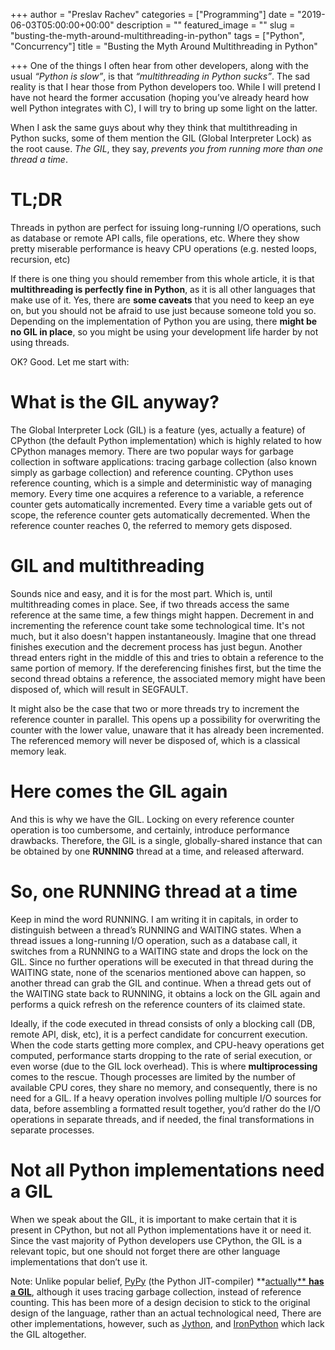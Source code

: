 +++
author = "Preslav Rachev"
categories = ["Programming"]
date = "2019-06-03T05:00:00+00:00"
description = ""
featured_image = ""
slug = "busting-the-myth-around-multithreading-in-python"
tags = ["Python", "Concurrency"]
title = "Busting the Myth Around Multithreading in Python"

+++
One of the things I often hear from other developers, along with the usual _“Python is slow”_, is that _“multithreading in Python sucks”_. The sad reality is that I hear those from Python developers too. While I will pretend I have not heard the former accusation (hoping you’ve already heard how well Python integrates with C), I will try to bring up some light on the latter.

When I ask the same guys about why they think that multithreading in Python sucks, some of them mention the GIL (Global Interpreter Lock) as the root cause. _The GIL_, they say, _prevents you from running more than one thread a time_.

# TL;DR

Threads in python are perfect for issuing long-running I/O operations, such as database or remote API calls, file operations, etc. Where they show pretty miserable performance is heavy CPU operations (e.g. nested loops, recursion, etc)

If there is one thing you should remember from this whole article, it is that **multithreading is perfectly fine in Python**, as it is all other languages that make use of it. Yes, there are **some caveats** that you need to keep an eye on, but you should not be afraid to use just because someone told you so. Depending on the implementation of Python you are using, there **might be no GIL in place**, so you might be using your development life harder by not using threads.

OK? Good. Let me start with:

# What is the GIL anyway?

The Global Interpreter Lock (GIL) is a feature (yes, actually a feature) of CPython (the default Python implementation) which is highly related to how CPython manages memory. There are two popular ways for garbage collection in software applications: tracing garbage collection (also known simply as garbage collection) and reference counting. CPython uses reference counting, which is a simple and deterministic way of managing memory. Every time one acquires a reference to a variable, a reference counter gets automatically incremented. Every time a variable gets out of scope, the reference counter gets automatically decremented. When the reference counter reaches 0, the referred to memory gets disposed.

# GIL and multithreading

Sounds nice and easy, and it is for the most part. Which is, until multithreading comes in place. See, if two threads access the same reference at the same time, a few things might happen. Decrement in and incrementing the reference count take some technological time. It's not much, but it also doesn't happen instantaneously. Imagine that one thread finishes execution and the decrement process has just begun. Another thread enters right in the middle of this and tries to obtain a reference to the same portion of memory. If the dereferencing finishes first, but the time the second thread obtains a reference, the associated memory might have been disposed of, which will result in SEGFAULT.

It might also be the case that two or more threads try to increment the reference counter in parallel. This opens up a possibility for overwriting the counter with the lower value, unaware that it has already been incremented. The referenced memory will never be disposed of, which is a classical memory leak.

# Here comes the GIL again

And this is why we have the GIL. Locking on every reference counter operation is too cumbersome, and certainly, introduce performance drawbacks. Therefore, the GIL is a single, globally-shared instance that can be obtained by one **RUNNING** thread at a time, and released afterward.

# So, one RUNNING thread at a time

Keep in mind the word RUNNING. I am writing it in capitals, in order to distinguish between a thread’s RUNNING and WAITING states. When a thread issues a long-running I/O operation, such as a database call, it switches from a RUNNING to a WAITING state and drops the lock on the GIL. Since no further operations will be executed in that thread during the WAITING state, none of the scenarios mentioned above can happen, so another thread can grab the GIL and continue. When a thread gets out of the WAITING state back to RUNNING, it obtains a lock on the GIL again and performs a quick refresh on the reference counters of its claimed state.

Ideally, if the code executed in thread consists of only a blocking call (DB, remote API, disk, etc), it is a perfect candidate for concurrent execution. When the code starts getting more complex, and CPU-heavy operations get computed, performance starts dropping to the rate of serial execution, or even worse (due to the GIL lock overhead). This is where **multiprocessing** comes to the rescue. Though processes are limited by the number of available CPU cores, they share no memory, and consequently, there is no need for a GIL. If a heavy operation involves polling multiple I/O sources for data, before assembling a formatted result together, you’d rather do the I/O operations in separate threads, and if needed, the final transformations in separate processes.

# Not all Python implementations need a GIL

When we speak about the GIL, it is important to make certain that it is present in CPython, but not all Python implementations have it or need it. Since the vast majority of Python developers use CPython, the GIL is a relevant topic, but one should not forget there are other language implementations that don’t use it.

Note: Unlike popular belief, [PyPy](https://www.pypy.org/) (the Python JIT-compiler) **[actually** **has a GIL**](http://doc.pypy.org/en/latest/faq.html#does-pypy-have-a-gil-why), although it uses tracing garbage collection, instead of reference counting. This has been more of a design decision to stick to the original design of the language, rather than an actual technological need, There are other implementations, however, such as [Jython](https://www.jython.org/jythonbook/en/1.0/Concurrency.html#no-global-interpreter-lock), and [IronPython](https://wiki.python.org/moin/IronPython) which lack the GIL altogether.